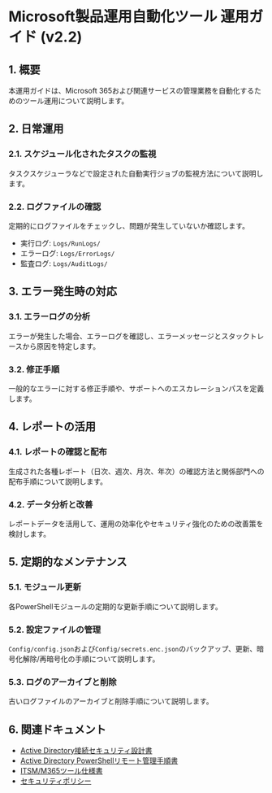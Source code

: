 # Microsoft製品運用自動化ツール 運用ガイド (v2.2)

## 1. 概要
本運用ガイドは、Microsoft 365および関連サービスの管理業務を自動化するためのツール運用について説明します。

## 2. 日常運用
### 2.1. スケジュール化されたタスクの監視
タスクスケジューラなどで設定された自動実行ジョブの監視方法について説明します。

### 2.2. ログファイルの確認
定期的にログファイルをチェックし、問題が発生していないか確認します。
- 実行ログ: `Logs/RunLogs/`
- エラーログ: `Logs/ErrorLogs/`
- 監査ログ: `Logs/AuditLogs/`

## 3. エラー発生時の対応
### 3.1. エラーログの分析
エラーが発生した場合、エラーログを確認し、エラーメッセージとスタックトレースから原因を特定します。

### 3.2. 修正手順
一般的なエラーに対する修正手順や、サポートへのエスカレーションパスを定義します。

## 4. レポートの活用
### 4.1. レポートの確認と配布
生成された各種レポート（日次、週次、月次、年次）の確認方法と関係部門への配布手順について説明します。

### 4.2. データ分析と改善
レポートデータを活用して、運用の効率化やセキュリティ強化のための改善策を検討します。

## 5. 定期的なメンテナンス
### 5.1. モジュール更新
各PowerShellモジュールの定期的な更新手順について説明します。

### 5.2. 設定ファイルの管理
`Config/config.json`および`Config/secrets.enc.json`のバックアップ、更新、暗号化解除/再暗号化の手順について説明します。

### 5.3. ログのアーカイブと削除
古いログファイルのアーカイブと削除手順について説明します。

## 6. 関連ドキュメント

- [Active Directory接続セキュリティ設計書](Docs/AD_Connection_Security_Design.md)
- [Active Directory PowerShellリモート管理手順書](Docs/Active%20Directory%20PowerShell%E3%83%AA%E3%83%A2%E3%83%BC%E3%83%88%E7%AE%A1%E7%90%86%E3%83%BB%E6%93%8D%E4%BD%9C%20%E8%A9%B3%E7%B4%B0%E6%89%8B%E9%A0%86%E6%9B%B8.txt)
- [ITSM/M365ツール仕様書](Docs/ITSM_M365_Tool_Spec.md)
- [セキュリティポリシー](Docs/SecurityPolicy.md)